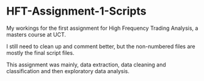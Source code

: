 # HFT-Assignment-1-Scripts

My workings for the first assignment for High Frequency Trading Analysis, a masters course at UCT.

I still need to clean up and comment better, but the non-numbered files are mostly the final script files.

This assignment was mainly, data extraction, data cleaning and classification and then exploratory data analysis.
